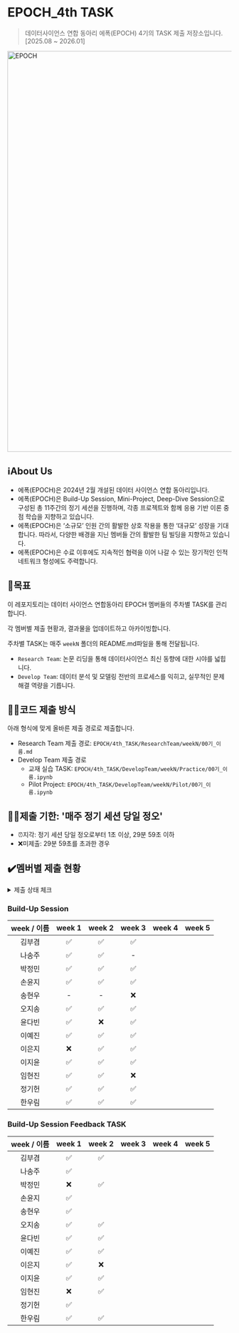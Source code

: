 # EPOCH_4th TASK
> 데이터사이언스 연합 동아리 에폭(EPOCH) 4기의 TASK 제출 저장소입니다. [2025.08 ~ 2026.01]

<img width="1600" height="900" alt="EPOCH" src="https://github.com/user-attachments/assets/2df0b2ea-d4ce-4045-a0a1-8df83f57769e" />

## ℹ️About Us
- 에폭(EPOCH)은 2024년 2월 개설된 데이터 사이언스 연합 동아리입니다.
- 에폭(EPOCH)은 Build-Up Session, Mini-Project, Deep-Dive Session으로 구성된 총 11주간의 정기 세션을 진행하며, 각종 프로젝트와 함께 응용 기반 이론 중점 학습을 지향하고 있습니다.
- 에폭(EPOCH)은 ‘소규모’ 인원 간의 활발한 상호 작용을 통한 ‘대규모’ 성장을 기대합니다. 따라서, 다양한 배경을 지닌 멤버들 간의 활발한 팀 빌딩을 지향하고 있습니다.
- 에폭(EPOCH)은 수료 이후에도 지속적인 협력을 이어 나갈 수 있는 장기적인 인적 네트워크 형성에도 주력합니다.


## 🥅목표
이 레포지토리는 데이터 사이언스 연합동아리 EPOCH 멤버들의 주차별 TASK를 관리합니다.

각 멤버별 제출 현황과, 결과물을 업데이트하고 아카이빙합니다.

주차별 TASK는 매주 `weekN` 폴더의 README.md파일을 통해 전달됩니다.

- `Research Team`: 논문 리딩을 통해 데이터사이언스 최신 동향에 대한 시야를 넓힙니다.
- `Develop Team`: 데이터 분석 및 모델링 전반의 프로세스를 익히고, 실무적인 문제 해결 역량을 기릅니다.

## ☝🏻코드 제출 방식
아래 형식에 맞게 올바른 제출 경로로 제출합니다.

- Research Team 제출 경로: `EPOCH/4th_TASK/ResearchTeam/weekN/00기_이름.md`
- Develop Team 제출 경로
  - 교재 실습 TASK: `EPOCH/4th_TASK/DevelopTeam/weekN/Practice/00기_이름.ipynb`
  - Pilot Project: `EPOCH/4th_TASK/DevelopTeam/weekN/Pilot/00기_이름.ipynb`

## ✌🏻제출 기한: '매주 정기 세션 당일 정오'
- ⏰지각: 정기 세션 당일 정오로부터 1초 이상, 29분 59초 이하
- ❌미제출: 29분 59초를 초과한 경우

## ✔️멤버별 제출 현황
<details>
<summary>제출 상태 체크</summary>
<div markdown="1">

- 제출 완료: ✅

- 지각 제출: ⏰

- 미제출: ❌
  
-  -: TASK 면제

</div>
</details>

### Build-Up Session
| week / 이름 | week 1 | week 2 | week 3 | week 4 | week 5 |
|:-----------:|:------:|:------:|:------:|:------:|:------:|
| 김부겸      | ✅     |  ✅   |   ✅   |        |        |
| 나송주      | ✅     |  ✅   |    -    |        |        |
| 박정민      | ✅     |  ✅   |   ✅   |        |        |
| 손윤지      | ✅     |  ✅   |   ✅   |        |        |
| 송현우      | -      |   -    |   ❌   |        |        |
| 오지송      | ✅     |  ✅   |   ✅   |        |        |
| 윤다빈      | ✅     |  ❌   |   ✅   |        |        |
| 이예진      | ✅     |  ✅   |   ✅   |        |        |
| 이은지      | ❌     |  ✅   |   ✅   |        |        |
| 이지윤      | ✅     |  ✅   |   ✅   |        |        |
| 임현진      | ✅     |  ✅   |   ❌   |        |        |
| 정기헌      | ✅     |  ✅   |   ✅   |        |        |
| 한우림      | ✅     |  ✅   |   ✅   |        |        |


### Build-Up Session Feedback TASK
| week / 이름 | week 1 | week 2 | week 3 | week 4 | week 5 |
|:-------------:|:------:|:------:|:------:|:------:|:------:|
| 김부겸        |   ✅   |   ✅   |        |        |        |
| 나송주        |   ✅   |        |        |        |        |
| 박정민        |   ❌   |   ✅   |        |        |        |
| 손윤지        |   ✅   |      |        |        |        |
| 송현우        |   ✅   |      |        |        |        |
| 오지송        |   ✅   |   ✅   |        |        |        |
| 윤다빈        |   ✅   |   ✅   |        |        |        |
| 이예진        |   ✅   |   ✅   |        |        |        |
| 이은지        |   ✅   |   ❌   |        |        |        |
| 이지윤        |   ✅   |   ✅   |        |        |        |
| 임현진        |   ❌   |   ✅   |        |        |        |
| 정기헌        |   ✅   |      |        |        |        |
| 한우림        |   ✅   |   ✅   |        |        |        |
